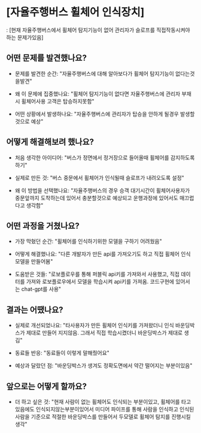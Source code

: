 # [자율주행버스 휠체어 인식장치]

: [현재 자율주행버스에서 휠체어 탐지기능이 없어 관리자가 슬로프를 직접작동시켜야하는 문제가있음]

## 어떤 문제를 발견했나요?

- 문제를 발견한 순간: "자율주행버스에 대해 알아보다가 휠체어 탐지기능이 없다는것을발견"
- 왜 이 문제에 집중했나요: "휠체어 탐지기능이 없다면 자율주행버스에 관리자 부재시 휠체어사용 고객은 탑승하지못함"

- 어떤 상황에서 발생하나요: "자율주행버스에 관리자가 탑승을 안하게 될경우 발생할것으로 예상"

## 어떻게 해결해보려 했나요?

- 처음 생각한 아이디어: "버스가 정면에서 정거장으로 들어올때 휠체어를 감지하도록 하기"

- 실제로 만든 것: "버스 중문에서 휠체어가 인식될때 슬로프가 내려오도록 설정"

- 왜 이 방법을 선택했나요: "자율주행버스의 경우 승객 대기시간이 휠체어사용자가 중문앞까지 도착하는데 있어서 충분할것으로 예상되고 운행과정에 있어서도 매끄럽다고 생각함"

## 어떤 과정을 거쳤나요?

- 가장 막혔던 순간: "휠체어를 인식하기위한 모델을 구하기 어려웠음"

- 어떻게 해결했나요: "다른 개발자가 만든 api를 가져오기도 하고 직접 휠체어 인식 모델을 만들어봄"

- 도움받은 것들: "로보플로우를 통해 퍼블릭 api키를 가져와서 사용했고, 직접 데이터를 가져와 로보플로우에서 모델을 학습시켜 api키를 가져옴. 코드구현에 있어서는 chat-gpt를 사용"

## 결과는 어땠나요?

- 실제로 개선되었나요: "타사용자가 만든 휠체어 인식키를 가져왔더니 인식 바운딩박스가 제대로 만들어 지지않음. 그래서 직접 학습시켰더니 바운딩박스가 제대로 생김"

- 동료들 반응: "동료들이 이렇게 말해줬어요"

- 예상과 달랐던 점: "바운딩박스가 생겨도 정확도면에서 약간 떨어지는 부분이있음"

## 앞으로는 어떻게 할까요?

- 더 하고 싶은 것: "현재 사람이 없는 휠체어도 인식되는 부분이있고, 휠체어를 타고있음에도 인식되지않는부분이있어서 미디어 파이프를 통해 사람을 인식하고 인식된 사람을 기준으로 적절한 바운딩박스를 만들어서 두모델로 휠체어 탐지를 진행시킬 생각"